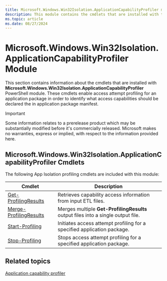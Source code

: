 ```yaml
---
title: Microsoft.Windows.Win32Isolation.ApplicationCapabilityProfiler module
description: This module contains the cmdlets that are installed with the Microsoft.Windows.Win32Isolation.ApplicationCapabilityProfiler PowerShell module.
ms.topic: article
ms.date: 08/27/2024
---
```


# Microsoft.Windows.Win32Isolation.ApplicationCapabilityProfiler Module

This section contains information about the cmdlets that are installed with **Microsoft.Windows.Win32Isolation.ApplicationCapabilityProfiler** PowerShell module. These cmdlets enable access attempt profiling for an application package in order to identify what access capabilities should be declared the in application package manifest.

> [!IMPORTANT]
> Some information relates to a prerelease product which may be substantially modified before it's commercially released. Microsoft makes no warranties, express or implied, with respect to the information provided here.

## Microsoft.Windows.Win32Isolation.ApplicationCapabilityProfiler Cmdlets

The following App Isolation profiling cmdlets are included with this module:

| Cmdlet | Description |
|--------|-------------|
| [Get-ProfilingResults](Get-ProfilingResults.md) | Retrieves capability access information from input ETL files. |
| [Merge-ProfilingResults](Merge-ProfilingResults.md) | Merges multiple **Get-ProfilingResults** output files into a single output file. |
| [Start-Profiling](Start-Profiling.md) | Initiates access attempt profiling for a specified application package. |
| [Stop-Profiling](Stop-Profiling.md) | Stops access attempt profiling for a specified application package. |

## Related topics

[Application capability profiler](../app-isolation-capability-profiler.md)
